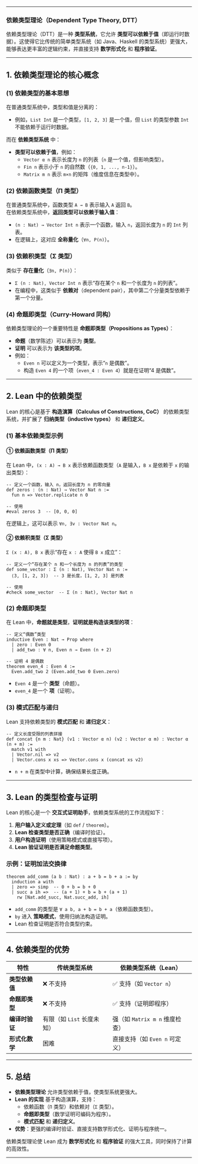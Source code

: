 
---

### **依赖类型理论（Dependent Type Theory, DTT）**

依赖类型理论（DTT）是一种 **类型系统**，它允许 **类型可以依赖于值**（即运行时数据）。这使得它比传统的简单类型系统（如 Java、Haskell 的类型系统）更强大，能够表达更丰富的逻辑约束，并直接支持 **数学形式化** 和 **程序验证**。

---

## **1. 依赖类型理论的核心概念**
### **(1) 依赖类型的基本思想**
在普通类型系统中，类型和值是分离的：
- 例如，`List Int` 是一个类型，`[1, 2, 3]` 是一个值，但 `List` 的类型参数 `Int` 不能依赖于运行时数据。

而在 **依赖类型系统** 中：
- **类型可以依赖于值**，例如：
  - `Vector α n` 表示长度为 `n` 的列表（`n` 是一个值，但影响类型）。
  - `Fin n` 表示小于 `n` 的自然数（`{0, 1, ..., n-1}`）。
  - `Matrix m n` 表示 `m×n` 的矩阵（维度信息在类型中）。

### **(2) 依赖函数类型（Π 类型）**
在普通类型系统中，函数类型 `A → B` 表示输入 `A` 返回 `B`。  
在依赖类型系统中，**返回类型可以依赖于输入值**：
- `(n : Nat) → Vector Int n` 表示一个函数，输入 `n`，返回长度为 `n` 的 `Int` 列表。
- 在逻辑上，这对应 **全称量化**（`∀n, P(n)`）。

### **(3) 依赖积类型（Σ 类型）**
类似于 **存在量化**（`∃n, P(n)`）：
- `Σ (n : Nat), Vector Int n` 表示“存在某个 `n` 和一个长度为 `n` 的列表”。
- 在编程中，这类似于 **依赖对**（dependent pair），其中第二个分量类型依赖于第一个分量。

### **(4) 命题即类型（Curry-Howard 同构）**
依赖类型理论的一个重要特性是 **命题即类型（Propositions as Types）**：
- **命题**（数学陈述）可以表示为 **类型**。
- **证明** 可以表示为 **该类型的项**。
- 例如：
  - `Even n` 可以定义为一个类型，表示“`n` 是偶数”。
  - 构造 `Even 4` 的一个项（`even_4 : Even 4`）就是在证明“4 是偶数”。

---

## **2. Lean 中的依赖类型**
Lean 的核心是基于 **构造演算（Calculus of Constructions, CoC）** 的依赖类型系统，并扩展了 **归纳类型（inductive types）** 和 **递归定义**。

### **(1) 基本依赖类型示例**
#### **① 依赖函数类型（Π 类型）**
在 Lean 中，`(x : A) → B x` 表示依赖函数类型（`A` 是输入，`B x` 是依赖于 `x` 的输出类型）：
```lean
-- 定义一个函数，输入 n，返回长度为 n 的零向量
def zeros : (n : Nat) → Vector Nat n :=
  fun n => Vector.replicate n 0

-- 使用
#eval zeros 3  -- [0, 0, 0]
```
在逻辑上，这可以表示 `∀n, ∃v : Vector Nat n`。

#### **② 依赖积类型（Σ 类型）**
`Σ (x : A), B x` 表示“存在 `x : A` 使得 `B x` 成立”：
```lean
-- 定义一个“存在某个 n 和一个长度为 n 的列表”的类型
def some_vector : Σ (n : Nat), Vector Nat n :=
  ⟨3, [1, 2, 3]⟩  -- 3 是长度，[1, 2, 3] 是列表

-- 使用
#check some_vector  -- Σ (n : Nat), Vector Nat n
```

### **(2) 命题即类型**
在 Lean 中，**命题就是类型**，**证明就是构造该类型的项**：
```lean
-- 定义“偶数”类型
inductive Even : Nat → Prop where
  | zero : Even 0
  | add_two : ∀ n, Even n → Even (n + 2)

-- 证明 4 是偶数
theorem even_4 : Even 4 :=
  Even.add_two 2 (Even.add_two 0 Even.zero)
```
- `Even 4` 是一个 **类型**（命题）。
- `even_4` 是一个 **项**（证明）。

### **(3) 模式匹配与递归**
Lean 支持依赖类型的 **模式匹配** 和 **递归定义**：
```lean
-- 定义长度受限的列表拼接
def concat {n m : Nat} (v1 : Vector α n) (v2 : Vector α m) : Vector α (n + m) :=
  match v1 with
  | Vector.nil => v2
  | Vector.cons x xs => Vector.cons x (concat xs v2)
```
- `n + m` 在类型中计算，确保结果长度正确。

---

## **3. Lean 的类型检查与证明**
Lean 的核心是一个 **交互式证明助手**，依赖类型系统的工作流程如下：
1. **用户输入定义或定理**（如 `def` / `theorem`）。
2. **Lean 检查类型是否正确**（编译时验证）。
3. **用户构造证明**（使用策略模式或直接写项）。
4. **Lean 验证证明是否满足命题类型**。

### **示例：证明加法交换律**
```lean
theorem add_comm (a b : Nat) : a + b = b + a := by
  induction a with
  | zero => simp  -- 0 + b = b + 0
  | succ a ih =>  -- (a + 1) + b = b + (a + 1)
    rw [Nat.add_succ, Nat.succ_add, ih]
```
- `add_comm` 的类型是 `∀ a b, a + b = b + a`（依赖函数类型）。
- `by` 进入 **策略模式**，使用归纳法构造证明。
- Lean 检查证明是否符合类型约束。

---

## **4. 依赖类型的优势**
| **特性** | **传统类型系统** | **依赖类型系统（Lean）** |
|----------|----------------|------------------|
| **类型依赖值** | ❌ 不支持 | ✅ 支持（如 `Vector n`） |
| **命题即类型** | ❌ 不支持 | ✅ 支持（证明即程序） |
| **编译时验证** | 有限（如 `List` 长度未知） | 强（如 `Matrix m n` 维度检查） |
| **形式化数学** | 困难 | 直接支持（如 `Even n` 可定义） |

---

## **5. 总结**
- **依赖类型理论** 允许类型依赖于值，使类型系统更强大。
- **Lean 的实现** 基于构造演算，支持：
  - 依赖函数（`Π` 类型）和依赖对（`Σ` 类型）。
  - **命题即类型**（数学证明可编码为程序）。
  - **模式匹配** 和 **递归定义**。
- **优势**：更强的编译时验证、直接支持数学形式化、证明与程序统一。

依赖类型理论使 Lean 成为 **数学形式化** 和 **程序验证** 的强大工具，同时保持了计算的高效性。

---

